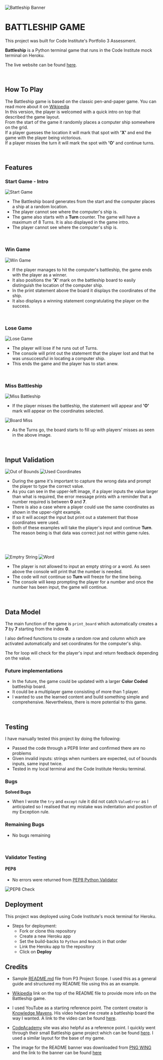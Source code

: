 
![Battleship Banner](https://github.com/anluke/battleship-game/blob/main/assets/images/readme_snips/battleship_banner.png?raw=true)
# BATTLESHIP GAME

This project was built for Code Institute's Portfolio 3 Assessment.

**Battleship** is a Python terminal game that runs in the Code Institute mock terminal on Heroku.

The live website can be found [here](https://battleship-game-p3.herokuapp.com/).

<br />

## How To Play

The Battleship game is based on the classic pen-and-paper game. You can read more about it on [Wikipedia](https://en.wikipedia.org/wiki/Battleship_(game))  
In this version, the player is welcomed with a quick intro on top that described the game layout.  
From the start of the game it randomly places a computer ship somewhere on the grid.  
If a player guesses the location it will mark that spot with **'X'** and end the game with the player being victorious.  
If a player misses the turn it will mark the spot with **'O'** and continue turns.

<br />

## Features

### Start Game - Intro

![Start Game](https://github.com/anluke/battleship-game/blob/main/assets/images/readme_snips/game_start_intro.png?raw=true)

  - The Battleship board generates from the start and the computer places a ship at a random location.
  - The player cannot see where the computer's ship is.
  - The game also starts with a **Turn** counter. The game will have a maximum of 8 Turns. It is also displayed in the game intro.
  - The player cannot see where the computer's ship is.

<br />

### Win Game

![Win Game](https://github.com/anluke/battleship-game/blob/main/assets/images/readme_snips/win_game.png?raw=true)

 - If the player manages to hit the computer's battleship, the game ends with the player as a winner.
 - It also positions the **'X'** mark on the battleship board to easily distinguish the location of the computer ship.
 - In the print statement above the board it displays the coordinates of the ship. 
 - It also displays a winning statement congratulating the player on the success.

<br />

### Lose Game

![Lose Game](https://github.com/anluke/battleship-game/blob/main/assets/images/readme_snips/lose_game.png?raw=true)

 - The player will lose if he runs out of Turns.
 - The console will print out the statement that the player lost and that he was unsuccessful in locating a computer ship.
 - This ends the game and the player has to start anew.

<br />

 ### Miss Battleship


![Miss Battleship](https://github.com/anluke/battleship-game/blob/main/assets/images/readme_snips/battleship_miss.png?raw=true)

 - If the player misses the battleship, the statement will appear and **'O'** mark will appear on the coordinates selected.

![Board Miss](https://github.com/anluke/battleship-game/blob/main/assets/images/readme_snips/board_filling.png?raw=true)

- As the Turns go, the board starts to fill up with players' misses as seen in the above image.

<br />

## Input Validation

![Out of Bounds](https://github.com/anluke/battleship-game/blob/main/assets/images/readme_snips/out_of_bounds.png?raw=true)  ![Used Coordinates](https://github.com/anluke/battleship-game/blob/main/assets/images/readme_snips/used_coordinates.png?raw=true)

- During the game it's important to capture the wrong data and prompt the player to type the correct value.
- As you can see in the upper-left image, if a player inputs the value larger than what is required, the error message prints with a reminder that a number required is between **0** and **7**.
- There is also a case where a player could use the same coordinates as shown in the upper-right example.
- If so it will accept the input but print out a statement that those coordinates were used.
- Both of these examples will take the player's input and continue **Turn**. The reason being is that data was correct just not within game rules.


<br />
<br />


![Emptry String](https://github.com/anluke/battleship-game/blob/main/assets/images/readme_snips/empty_string.png?raw=true)  ![Word](https://github.com/anluke/battleship-game/blob/main/assets/images/readme_snips/word_error.png?raw=true)

 - The player is not allowed to input an empty string or a word. As seen above the console will print that the number is needed.
 - The code will not continue so **Turn** will freeze for the time being.
 - The console will keep prompting the player for a number and once the number has been input, the game will continue.

<br />

## Data Model

The main function of the game is ```print_board``` which automatically creates a **7** by **7** starting from the index **0**.  

I also defined functions to create a random row and column which are activated automatically and set coordinates for the computer's ship.  

The for loop will check for the player's input and return feedback depending on the value.


### Future implementations

 - In the future, the game could be updated with a larger **Color Coded** battleship board.
 - It could be a multiplayer game consisting of more than 1 player.
 - I wanted to use the learned content and build something simple and comprehensive. Nevertheless, there is more potential to this game.

<br />


## Testing

I have manually tested this project by doing the following:  

 - Passed the code through a PEP8 linter and confirmed there are no problems
 - Given invalid inputs: strings when numbers are expected, out of bounds inputs, same input twice.
 - Tested in my local terminal and the Code Institute Heroku terminal.

### Bugs

 **Solved Bugs**
  - When I wrote the ```try``` and ```except``` rule it did not catch ```ValueError``` as I anticipated so I realised that my mistake was indentation and position of my Exception rule.

### Remaining Bugs

  - No bugs remaining

<br />

### Validator Testing
 
 #### PEP8

   - No errors were returned from [PEP8 Python Validator](http://pep8online.com/)

  ![PEP8 Check](https://github.com/anluke/battleship-game/blob/main/assets/images/readme_snips/pep8_check.png?raw=true)

## Deployment

This project was deployed using Code Institute's mock terminal for Heroku.

 - Steps for deployment:
     - Fork or clone this repository
     - Create a new Heroku app
     - Set the build-backs to ```Python``` and ```NodeJS``` in that order
     - Link the Heroku app to the repository
     - Click on **Deploy**

## Credits

 - Sample [README.md](https://learn.codeinstitute.net/courses/course-v1:CodeInstitute+PE_PAGPPF+2021_Q2/courseware/b3378fc1159e43e3b70916fdefdfae51/605f34e006594dc4ae19f5e60ec75e2e/) file from P3 Project Scope. I used this as a general guide and structured my README file using this as an example.

 - [Wikipedia](https://en.wikipedia.org/wiki/Battleship_(game)) link on the top of the README file to provide more info on the Battleship game.

 - I used YouTube as a starting reference point. The content creator is [Knowledge Mavens](https://www.youtube.com/channel/UC7CTkf5Za9VD6JU1C0ZXWlg). His video helped me create a battleship board the way I wanted. A link to the video can be found [here](https://www.youtube.com/watch?v=tF1WRCrd_HQ). 

- [CodeAcademy](https://www.codecademy.com/) site was also helpful as a reference point. I quickly went through their small Battleship game project which can be found [here](https://www.codecademy.com/courses/learn-python/lessons/battleship/exercises/welcome-to-battleship). I used a similar layout for the base of my game.

- The image for the README banner was downloaded from [PNG WING](https://www.pngwing.com/) and the link to the banner can be found [here](https://www.pngwing.com/en/free-png-nzrax)